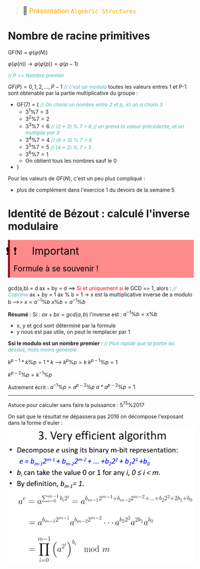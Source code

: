 > <span style="font-size: 1.5em">📖</span> <span style="color: orange; font-size: 1.3em;">Présentation `Algebric Structures`</span>

# Nombre de racine primitives
GF(N) = $\varphi(\varphi(N))$

$\varphi(\varphi(n)) \rightarrow \varphi(\varphi(p)) = \varphi(p-1)$ 

<span style="color: #46b7ae; font-style: italic; font-size: 0.85rem">// P == Nombre premier</span> 


$GF(P) = {0,1,2,..., P-1}$ <span style="color: #46b7ae; font-style: italic; font-size: 0.85rem">// c'est un modulo</span> 
toutes les valeurs entres 1 et P-1 sont obtenable par la partie multiplicative du groupe :
- GF(7) = { <span style="color: #46b7ae; font-style: italic; font-size: 0.85rem">// On choisi un nombre entre 2 et p, ici on a choisi 3</span> 
  - $3^1 \% 7 = 3$
  - $3^2 \% 7 = 2$ 
  - $3^3 \% 7 = 6$ <span style="color: #46b7ae; font-style: italic; font-size: 0.85rem">// (2 * 3) % 7 = 6 // on prend la valeur précédente, et on multiplie par 3</span> 
  - $3^4 \% 7 = 4$ <span style="color: #46b7ae; font-style: italic; font-size: 0.85rem">// (6 * 3) % 7 = 6</span> 
  - $3^5 \% 7 = 5$ <span style="color: #46b7ae; font-style: italic; font-size: 0.85rem">// (4 * 3) % 7 = 5</span> 
  - $3^6 \% 7 = 1$
  - On obtient tous les nombres sauf le 0
- }

Pour les valeurs de $GF(N)$, c'est un peu plus compliqué :
- plus de complément dans l'exercice 1 du devoirs de la semaine 5

# Identité de Bézout : calculé l'inverse modulaire

<!-- #region IMPORTANT BLOCK --> 
<div style="margin: 20px auto; padding: 10px; background-color: #ff8a8a; border-left: 5px solid #8a0000;color: black; font-size: 2em">
<span style="letter-spacing: -30px; margin-right:50px">❗❗</span>Important<br>
<span style="font-size: 0.75em">
Formule à se souvenir !
</span></div>

<!-- #endregion IMPORTANT BLOCK -->



gcd(a,b) = d
ax + by = d
==> <span style="color: red">Si et uniquement si</span> le GCD == 1, alors : <span style="color: #46b7ae; font-style: italic; font-size: 0.85rem">// Coprime</span> 
ax + by = 1
ax % b = 1
-> x est la multiplicative inverse de a modulo b
-->> $x = a^{-1} \% b$
$x \% b = a^{-1} \% b$


**Résumé** :
Si : $ax + bx = gcd(a,b)$
l'inverse est : $a^{-1} \% b = x \% b$

- x, y et gcd sont déterminé par la formule
- y nous est pas utile, on peut le remplacer par 1


**Ssi le modulo est un nombre premier** :
<span style="color: #46b7ae; font-style: italic; font-size: 0.85rem">// Plus rapide que la partie au dessus, mais moins générale</span> 

$k^{p-1} * k \% p = 1 * k$
-->
$k^{p} \% p = k$
$k^{p-1} \% p = 1$

$k^{p-2} \% p = k^{-1} \% p$

Autrement écrit : 
$a^{-1} \% p = a^{p-2} \% p$
$a * a^{p-2} \% p = 1$


---

Astuce pour calculer sans faire la puissance : 
$5^{75} \% 2017$

On sait que le résultat ne dépassera pas 2016
on décompose l'exposant dans la forme d'euler :
![](Screen/2022-10-19-11-28-21.png)

